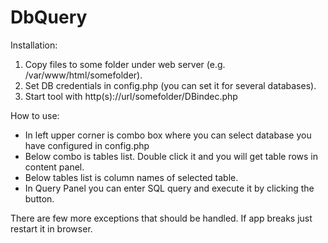 # DbQuery
Installation:

1. Copy files to some folder under web server (e.g. /var/www/html/somefolder).
2. Set DB credentials in config.php (you can set it for several databases).
3. Start tool with http(s)://url/somefolder/DBindec.php

How to use:

- In left upper corner is combo box where you can select database you have configured in config.php
- Below combo is tables list. Double click it and you will get table rows in content panel.
- Below tables list is column names of selected table.
- In Query Panel you can enter SQL query and execute it by clicking the button.

There are few more exceptions that should be handled. If app breaks just restart it in browser.

